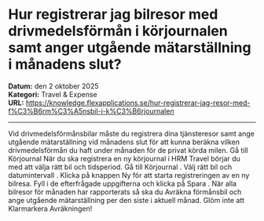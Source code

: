 # Hur registrerar jag bilresor med drivmedelsförmån i körjournalen samt anger utgående mätarställning i månadens slut?

**Datum:** den 2 oktober 2025  
**Kategori:** Travel & Expense  
**URL:** https://knowledge.flexapplications.se/hur-registrerar-jag-resor-med-f%C3%B6rm%C3%A5nsbil-i-k%C3%B6rjournalen

---

Vid drivmedelsförmånsbilar måste du registrera dina tjänsteresor samt ange utgående mätarställning vid månadens slut för att kunna beräkna vilken drivmedelsförmån du haft under månaden för de privat körda milen.
Gå till Körjournal
När du ska registrera en ny körjournal i HRM Travel börjar du med att välja rätt bil och tidsperiod.
Gå till
Körjournal
.
Välj rätt
bil
och
datumintervall
.
Klicka på knappen
Ny
för att starta registreringen av en ny bilresa.
Fyll i de efterfrågade uppgifterna och klicka på
Spara
.
När alla bilresor för månaden har rapporterats så ska du
Avräkna förmånsbil
och ange utgående mätarställning per den siste i aktuell månad.
Glöm inte att Klarmarkera Avräkningen!
